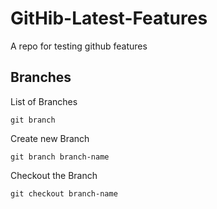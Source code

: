 # GitHib-Latest-Features
A repo for testing github features


## Branches

List of Branches 
```
git branch
```
Create new Branch
```
git branch branch-name
```
Checkout the Branch

```
git checkout branch-name
```